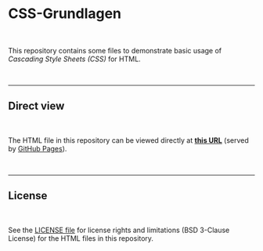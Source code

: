 # CSS-Grundlagen #

<br>

This repository contains some files to demonstrate basic usage of *Cascading Style Sheets (CSS)* for HTML.

<br>

----

## Direct view ##

<br>

The HTML file in this repository can be viewed directly at
[**this URL**](https://mdecker-mobilecomputing.github.io/CSS_Grundlagen/index.html)
(served by [GitHub Pages](https://pages.github.com/)).

<br>

----

## License ##

<br>

See the [LICENSE file](LICENSE.md) for license rights and limitations (BSD 3-Clause License)
for the HTML files in this repository.

<br>
